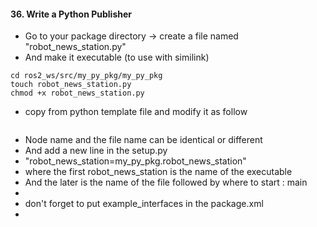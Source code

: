 <H4>36. Write a Python Publisher</H4>

- Go to your package directory -> create a file named "robot_news_station.py"
- And make it executable (to use with similink)

```
cd ros2_ws/src/my_py_pkg/my_py_pkg
touch robot_news_station.py
chmod +x robot_news_station.py
 ```
- copy from python template file and modify it as follow

```
```
- Node name and the file name can be identical or different
- And add a new line in the setup.py
- "robot_news_station=my_py_pkg.robot_news_station"
- where the first robot_news_station is the name of the executable
- And the later is the name of the file followed by where to start : main
- 
- don't forget to put   <depend>example_interfaces</depend> in the package.xml
- 



